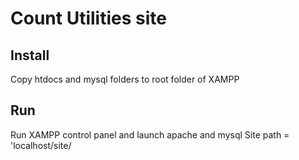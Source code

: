 # Count Utilities site
## Install 
Copy htdocs and mysql folders to root folder of XAMPP
## Run
Run XAMPP control panel and launch apache and mysql
Site path = 'localhost/site/
